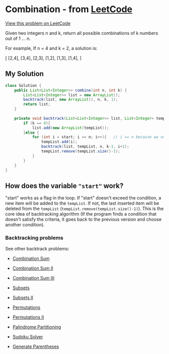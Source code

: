 # Combination - from [LeetCode](https://leetcode.com)
[View this problem on LeetCode](https://leetcode.com/problems/combinations/description/)

Given two integers n and k, return all possible combinations of k numbers out of 1 ... n.

For example,
If n = 4 and k = 2, a solution is:

[
  [2,4],
  [3,4],
  [2,3],
  [1,2],
  [1,3],
  [1,4],
]

## My Solution
```java
class Solution {
    public List<List<Integer>> combine(int n, int k) {
        List<List<Integer>> list = new ArrayList();
        backtrack(list, new ArrayList(), n, k, 1);
        return list;
    }
    
    private void backtrack(List<List<Integer>> list, List<Integer> tempList, int n, int k, int start){
        if (k == 0){
            list.add(new ArrayList(tempList));
        }else {
            for (int i = start; i <= n; i++){   // i <= n because we need the nth number
                tempList.add(i);
                backtrack(list, tempList, n, k-1, i+1);
                tempList.remove(tempList.size()-1);
            }   
        }
    }
}
```

## How does the variable `"start"` work?
"start" works as a flag in the loop. If "start" doesn't exceed the condition, a new item will be added to the `tempList`. If not, the last inserted item will be deleted from the `tempList` (`tempList.remove(tempList.size()-1)`). This is the core idea of backtracking algorithm (If the program finds a condition that doesn't satisfy the criteria, it goes back to the previous version and choose another condition).

### Backtracking problems
See other backtrack problems:

* [Combination Sum](combination-sum.md)

* [Combination Sum II](combination-sum2.md)

* [Combination Sum III](combination-sum3.md)

* [Subsets](subsets.md)

* [Subsets II](subsets2.md)

* [Permutations](permutations.md)

* [Permutations II](permutations2.md)

* [Palindrome Partitioning](palindrome-partitioning.md)

* [Sudoku Solver](sudoku-solver.md)

* [Generate Parentheses](generate-parentheses.md)